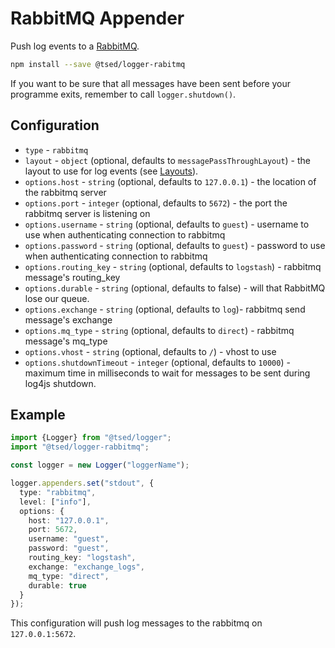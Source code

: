 # RabbitMQ Appender

<Banner src="/rabbitmq.svg" height="100" href="https://www.rabbitmq.com/"></Banner>

Push log events to a [RabbitMQ](https://www.rabbitmq.com/).

```bash
npm install --save @tsed/logger-rabitmq
```

If you want to be sure that all messages have been sent before your programme exits, remember to call `logger.shutdown()`.

## Configuration

- `type` - `rabbitmq`
- `layout` - `object` (optional, defaults to `messagePassThroughLayout`) - the layout to use for log events (see [Layouts](/docs/layouts/readme.md)).
- `options.host` - `string` (optional, defaults to `127.0.0.1`) - the location of the rabbitmq server
- `options.port` - `integer` (optional, defaults to `5672`) - the port the rabbitmq server is listening on
- `options.username` - `string` (optional, defaults to `guest`) - username to use when authenticating connection to rabbitmq
- `options.password` - `string` (optional, defaults to `guest`) - password to use when authenticating connection to rabbitmq
- `options.routing_key` - `string` (optional, defaults to `logstash`) - rabbitmq message's routing_key
- `options.durable` - `string` (optional, defaults to false) - will that RabbitMQ lose our queue.
- `options.exchange` - `string` (optional, defaults to `log`)- rabbitmq send message's exchange
- `options.mq_type` - `string` (optional, defaults to `direct`) - rabbitmq message's mq_type
- `options.vhost` - `string` (optional, defaults to `/`) - vhost to use
- `options.shutdownTimeout` - `integer` (optional, defaults to `10000`) - maximum time in milliseconds to wait for messages to be sent during log4js shutdown.

## Example

```typescript
import {Logger} from "@tsed/logger";
import "@tsed/logger-rabbitmq";

const logger = new Logger("loggerName");

logger.appenders.set("stdout", {
  type: "rabbitmq",
  level: ["info"],
  options: {
    host: "127.0.0.1",
    port: 5672,
    username: "guest",
    password: "guest",
    routing_key: "logstash",
    exchange: "exchange_logs",
    mq_type: "direct",
    durable: true
  }
});
```

This configuration will push log messages to the rabbitmq on `127.0.0.1:5672`.
